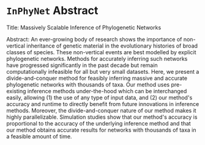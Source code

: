 # `InPhyNet` Abstract

Title: Massively Scalable Inference of Phylogenetic Networks

Abstract: An ever-growing body of research shows the importance of non-vertical inheritance of genetic material in the evolutionary histories of broad classes of species. These non-vertical events are best modelled by explicit phylogenetic networks. Methods for accurately inferring such networks have progressed significantly in the past decade but remain computationally infeasible for all but very small datasets. Here, we present a divide-and-conquer method for feasibly inferring massive and accurate phylogenetic networks with thousands of taxa. Our method uses pre-existing inference methods under-the-hood which can be interchanged easily, allowing (1) the use of any type of input data, and (2) our method's accuracy and runtime to directly benefit from future innovations in inference methods. Moreover, the divide-and-conquer nature of our method makes it highly parallelizable. Simulation studies show that our method's accuracy is proportional to the accuracy of the underlying inference method and that our method obtains accurate results for networks with thousands of taxa in a feasible amount of time.